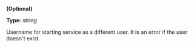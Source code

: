 **(Optional)**

**Type:** string

Username for starting service as a different user. It is
an error if the user doesn't exist.